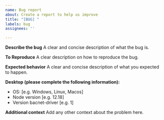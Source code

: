 ```yaml
---
name: Bug report
about: Create a report to help us improve
title: "[BUG] "
labels: bug
assignees: ''

---
```


**Describe the bug**
A clear and concise description of what the bug is.

**To Reproduce**
A clear description on how to reproduce the bug.

**Expected behavior**
A clear and concise description of what you expected to happen.

**Desktop (please complete the following information):**
 - OS: [e.g. Windows, Linux, Macos]
 - Node version [e.g. 12.18]
 - Version bacnet-driver [e.g. 1]

**Additional context**
Add any other context about the problem here.
